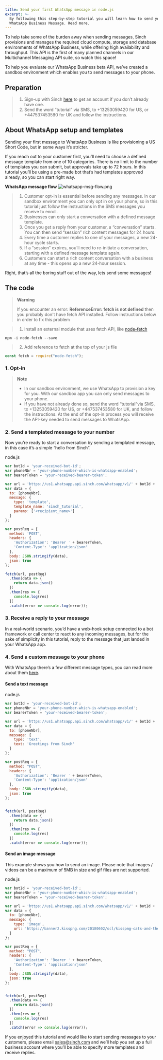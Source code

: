 ```yaml
---
title: Send your first WhatsApp message in node.js
excerpt: >-
  By following this step-by-step tutorial you will learn how to send your first
  WhatsApp Business Message. Read more.
---
```

To help take some of the burden away when sending messages, Sinch provisions and manages the required cloud compute, storage and database environments of WhatsApp Business, while offering high availability and throughput. This API is the first of many planned channels in our Multichannel Messaging API suite, so watch this space\!

To help you evaluate our WhatsApp Business beta API, we’ve created a sandbox environment which enables you to send messages to your phone.

## Preparation

> 1.  Sign-up with Sinch [here](https://dashboard.sinch.com/signup) to get an account if you don’t already have one.
> 2.  Send the word “tutorial” via SMS, to +13253059420 for US, or +447537453580 for UK and follow the instructions.

## About WhatsApp setup and templates

Sending your first message to WhatsApp Business is like provisioning a US Short Code, but in some ways it’s stricter.

If you reach out to your customer first, you’ll need to choose a defined message template from one of 10 categories. There is no limit to the number of templates you can submit, but approvals take up to 72 hours. In this tutorial you’ll be using a pre-made bot that’s had templates approved already, so you can start right way.

**WhatsApp message flow**
![whatsapp-msg-flow.png](../images/804d38f-whatsapp-msg-flow.png)

> 1.  Customer opt-in is essential before sending any messages. In our sandbox environment you can only opt in on your phone, so in this tutorial just follow the instructions in the SMS messages you receive to enroll.
> 2.  Businesses can only start a conversation with a defined message template.
> 3.  Once you get a reply from your customer, a “conversation” starts. You can then send “session” rich content messages for 24 hours.
> 4.  Every time a customer replies to one of your messages, a new 24-hour cycle starts.
> 5.  If a “session” expires, you’ll need to re-initiate a conversation, starting with a defined message template again.
> 6.  Customers can start a rich content conversation with a business at any time   - this opens up a new 24-hour session.

Right, that’s all the boring stuff out of the way, lets send some messages\!

## The code

> **Warning**
>
> If you encounter an error:  **ReferenceError: fetch is not defined** then you probably don't have fetch API installed.
> Follow instructions below in order to fix this problem
>

> 1. Install an external module that uses fetch API, like [node-fetch](https://github.com/node-fetch/node-fetch)

```
npm -i node-fetch --save
```

> 2. Add reference to fetch at the top of your js file
```javascript
const fetch = require("node-fetch");
```

### 1. Opt-in

> **Note**
>
>  - In our sandbox environment, we use WhatsApp to provision a key for you. With our sandbox app you can only send messages to your phone.
>  - If you have not already done so, send the word “tutorial”via SMS, to +13253059420 for US, or +447537453580 for UK, and follow the instructions. At the end of the opt-in process you will receive the API-key needed to send messages to WhatsApp.

### 2. Send a templated message to your number

Now you’re ready to start a conversation by sending a templated message, in this case it’s a simple “hello from Sinch”.

node.js
```javascript
var botId = 'your-received-bot-id';
var phoneNbr = 'your-phone-number-which-is-whatsapp-enabled';
var bearerToken = 'your-received-bearer-token';

var url = 'https://us1.whatsapp.api.sinch.com/whatsapp/v1/' + botId + '/messages';
var data = {
  to: [phoneNbr],
  message: {
    type: 'template',
    template_name: 'sinch_tutorial',
    params: ['<recipient_name>']
  }
};

var postReq = {
  method: 'POST',
  headers: {
    'Authorization': 'Bearer ' + bearerToken,
    'Content-Type': 'application/json'
  },
  body: JSON.stringify(data),
  json: true
};

fetch(url, postReq)
  .then(data => {
    return data.json()
  })
  .then(res => {
    console.log(res)
  })
  .catch(error => console.log(error));
```

### 3. Receive a reply to your message

In a real-world scenario, you’d have a web-hook setup connected to a bot framework or call center to react to any incoming messages, but for the sake of simplicity in this tutorial, reply to the message that just landed in your WhatsApp app.

### 4. Send a custom message to your phone

With WhatsApp there’s a few different message types, you can read more about them [here](https://www.sinch.com/docs/whatsapp/index.html#message).

#### Send a text message
node.js
```javascript
var botId = 'your-received-bot-id';
var phoneNbr = 'your-phone-number-which-is-whatsapp-enabled';
var bearerToken = 'your-received-bearer-token';

var url = 'https://us1.whatsapp.api.sinch.com/whatsapp/v1/' + botId + '/messages';
var data = {
  to: [phoneNbr],
  message: {
    type: 'text',
    text: 'Greetings from Sinch'
  }
};

var postReq = {
  method: "POST",
  headers: {
    'Authorization': 'Bearer ' + bearerToken,
    'Content-Type': 'application/json'
  },
  body: JSON.stringify(data),
  json: true
};


fetch(url, postReq)
  .then(data => {
    return data.json()
  })
  .then(res => {
    console.log(res)
  })
  .catch(error => console.log(error));
```

#### Send an image message

This example shows you how to send an image. Please note that images / videos can be a maximum of 5MB in size and gif files are not supported.

node.js
```javascript
var botId = 'your-received-bot-id';
var phoneNbr = 'your-phone-number-which-is-whatsapp-enabled';
var bearerToken = 'your-received-bearer-token';

var url = 'https://us1.whatsapp.api.sinch.com/whatsapp/v1/' + botId + '/messages';
var data = {
  to: [phoneNbr],
  message: {
    type: 'image',
    url: 'https://banner2.kisspng.com/20180602/ocl/kisspng-cats-and-the-internet-lolcat-rage-comic-pet-crazy-cat-5b1287743fec89.5449465715279409802619.jpg'
  }
};

var postReq = {
  method: "POST",
  headers: {
    'Authorization': 'Bearer ' + bearerToken,
    'Content-Type': 'application/json'
  },
  body: JSON.stringify(data),
  json: true
};


fetch(url, postReq)
  .then(data => {
    return data.json()
  })
  .then(res => {
    console.log(res)
  })
  .catch(error => console.log(error));
```

If you enjoyed this tutorial and would like to start sending messages to your customers, please email <sales@sinch.com> and we’ll help you set up a full business account where you’ll be able to specify more templates and receive replies.

